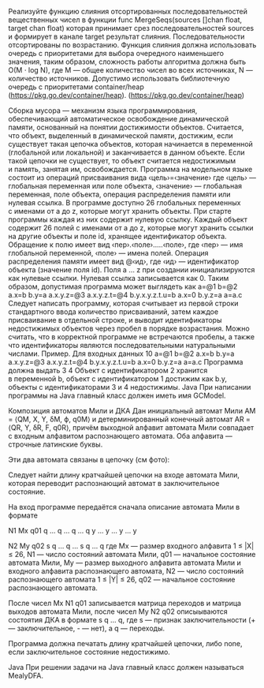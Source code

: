 Реализуйте функцию слияния отсортированных последовательностей вещественных чисел в функции
func MergeSeqs(sources []chan float, target chan float)
которая принимает срез последовательностей sources и формирует в канале target результат слияния.
Последовательности отсортированы по возрастанию.
Функция слияния должна использовать очередь с приоритетами для выбора очередного наименьшего значения, таким образом, сложность работы алгоритма должна быть O(M ⋅ log N), где M — общее количество чисел во всех источниках, N — количество источников.
Допустимо использовать библиотечную очередь с приоритетами container/heap (https://pkg.go.dev/container/heap). (https://pkg.go.dev/container/heap)

Сборка мусора — механизм языка программирования, обеспечивающий автоматическое освобождение динамической памяти, основанный на понятии достижимости объектов.
Считается, что объект, выделенный в динамической памяти, достижим, если существует такая цепочка объектов, которая начинается в переменной (глобальной или локальной) и заканчивается в данном объекте. Если такой цепочки не существует, то объект считается недостижимым и память, занятая им, освобождается.
Программа на модельном языке состоит из операций присваивания вида
‹цель›=‹значение›
где ‹цель› — глобальная переменная или поле объекта, ‹значение› — глобальная переменная, поле объекта, операция распределения памяти или нулевая ссылка.
В программе доступно 26 глобальных переменных с именами от a до z, которые могут хранить объекты. При старте программы каждая из них содержит нулевую ссылку.
Каждый объект содержит 26 полей с именами от a до z, которые могут хранить ссылки на другие объекты и поле id, хранящее идентификатор объекта.
Обращение к полю имеет вид ‹пер›.‹поле›.….‹поле›, где ‹пер› — имя глобальной переменной, ‹поле› — имена полей.
Операция распределения памяти имеет вид @‹ид›, где ‹ид› — идентификатор объекта (значение поля id). Поля a … z при создании инициализируются как нулевые ссылки.
Нулевая ссылка записывается как 0.
Таким образом, допустимая программа может выглядеть как
a=@1
b=@2
a.x=b
b.y=a
a.x.y.z=@3
a.x.y.z.t=@4
b.y.x.y.z.t.u=b
a.x=0
b.y.z=a
a=a.c
Следует написать программу, которая считывает из первой строки стандартного ввода количество присваиваний, затем каждое присваивание в отдельной строке, и выводит идентификаторы недостижимых объектов через пробел в порядке возрастания.
Можно считать, что в корректной программе не встречаются пробелы, а также что идентификаторы являются последовательными натуральными числами.
Пример. Для входных данных
10
a=@1
b=@2
a.x=b
b.y=a
a.x.y.z=@3
a.x.y.z.t=@4
b.y.x.y.z.t.u=b
a.x=0
b.y.z=a
a=a.c
Программа должна выдать
3 4
Объект с идентификатором 2 хранится в переменной b, объект с идентификатором 1 достижим как b.y, объекты с идентификаторами 3 и 4 недостижимы.
Java
При написании программы на Java главный класс должен иметь имя GCModel.

Композиция автоматов Мили и ДКА
Дан инициальный автомат Мили AM = ⟨QM, X, Y, δM, ϕ, q0M⟩ и детерминированный конечный автомат AR = ⟨QR, Y, δR, F, q0R⟩, причём выходной алфавит автомата Мили совпадает с входным алфавитом распознающего автомата. Оба алфавита — строчные латинские буквы.

Эти два автомата связаны в цепочку (см фото):



Следует найти длину кратчайшей цепочки на входе автомата Мили, которая переводит распознающий автомат в заключительное состояние.

На вход программе передаётся сначала описание автомата Мили в формате

N1 Mx q01
q … q
…
q … q
y … y
…
y … y

N2 My q02
s q … q
…
s q … q
где Mx — размер входного алфавита 1 ≤ |X| ≤ 26, N1 — число состояний автомата Мили, q01 — начальное состояние автомата Мили, My — размер выходного алфавита автомата Мили и входного алфавита распознающего автомата, N2 — число состояний распознающего автомата 1 ≤ |Y| ≤ 26, q02 — начальное состояние распознающего автомата.

После чисел Mx N1 q01 записывается матрица переходов и матрица выходов автомата Мили, после чисел My N2 q02 описыываются состоятия ДКА в формате s q … q, где s — признак заключительности (+ — заключительное, - — нет), а q — переходы.

Программа должна печатать длину кратчайшей цепочки, либо none, если заключительное состояние недостижимо.

Java
При решении задачи на Java главный класс должен называться MealyDFA.
